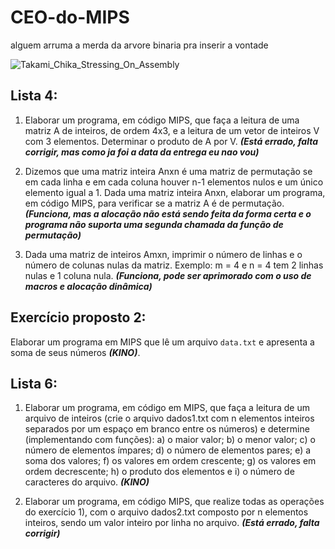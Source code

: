 # CEO-do-MIPS

alguem arruma a merda da arvore binaria pra inserir a vontade

![Takami_Chika_Stressing_On_Assembly](https://user-images.githubusercontent.com/42080804/163895389-1f90c01b-9461-4e85-ab20-d5688006195b.png)

## Lista 4:

1) Elaborar um programa, em código MIPS, que faça a leitura de uma matriz A de inteiros,
de ordem 4x3, e a leitura de um vetor de inteiros V com 3 elementos. Determinar o
produto de A por V. ***(Está errado, falta corrigir, mas como ja foi a data da entrega eu nao vou)***

2) Dizemos que uma matriz inteira Anxn é uma matriz de permutação se em cada linha
e em cada coluna houver n-1 elementos nulos e um único elemento igual a 1. Dada uma matriz inteira Anxn, elaborar um programa, em código MIPS, para verificar
se a matriz A é de permutação. ***(Funciona, mas a alocação não está sendo feita da forma certa e o programa não suporta uma segunda chamada da função de permutação)***

3) Dada uma matriz de inteiros Amxn, imprimir o número de linhas e o número de colunas nulas da matriz. Exemplo: m = 4 e n = 4 tem 2 linhas nulas e 1 coluna nula. ***(Funciona, pode ser aprimorado com o uso de macros e alocação dinâmica)***


## Exercício proposto 2:
Elaborar um programa em MIPS que lê um arquivo `data.txt` e apresenta a soma de seus números ***(KINO)***.

## Lista 6:

1) Elaborar um programa, em código em MIPS, que faça a leitura de um arquivo de inteiros (crie o arquivo dados1.txt com n elementos inteiros separados por um espaço em branco entre os números) e determine (implementando com funções): a) o maior valor; b) o menor valor; c) o número de elementos ímpares; d) o número de elementos pares; e) a soma dos valores; f) os valores em ordem crescente; g) os valores em ordem decrescente; h) o produto dos elementos e i) o número de caracteres do arquivo. ***(KINO)***

2) Elaborar um programa, em código MIPS, que realize todas as operações do exercício 1), com o arquivo dados2.txt composto por n elementos inteiros, sendo um valor inteiro por linha no arquivo. ***(Está errado, falta corrigir)***

